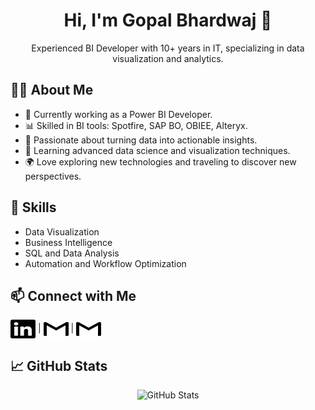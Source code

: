 <!-- README.md -->
<h1 align="center">Hi, I'm Gopal Bhardwaj 👋</h1>

<p align="center">
  Experienced BI Developer with 10+ years in IT, specializing in data visualization and analytics.
</p>

<h2>👨‍💻 About Me</h2>
<ul>
  <li>💼 Currently working as a Power BI Developer.</li>
  <li>📊 Skilled in BI tools: Spotfire, SAP BO, OBIEE, Alteryx.</li>
  <li>🎯 Passionate about turning data into actionable insights.</li>
  <li>🌱 Learning advanced data science and visualization techniques.</li>
  <li>🌍 Love exploring new technologies and traveling to discover new perspectives.</li>
</ul>

<h2>🚀 Skills</h2>
<ul>
  <li>Data Visualization</li>
  <li>Business Intelligence</li>
  <li>SQL and Data Analysis</li>
  <li>Automation and Workflow Optimization</li>
</ul>

<h2>📫 Connect with Me</h2>
<p>
  <a href="https://www.linkedin.com/in/gopal-bhardwaj/" target="_blank"><img align="center" src="https://github.com/gopalbhardwaj/gopalbhardwaj/blob/main/assets/icons/linkedin.svg" alt="gopalbhardwaj" height="30" width="40" /></a> | 
  <a href="https://www.kaggle.com/gopalbhardwaj" target="_blank"><img align="center" src="https://github.com/gopalbhardwaj/gopalbhardwaj/blob/main/assets/icons/gmail.svg" alt="gopalbhardwaj" height="30" width="40" /></a> | 
  <a href="mailto:gopalbhardwaj007@gmail.com"><img align="center" src="https://github.com/gopalbhardwaj/gopalbhardwaj/blob/main/assets/icons/gmail.svg" alt="gopalbhardwaj" height="30" width="40" /></a>
</p>


<h2>📈 GitHub Stats</h2>
<p align="center"> <img src="https://github-readme-stats.vercel.app/api?username=your-github-username&show_icons=true&theme=radical" alt="GitHub Stats" /></p>
